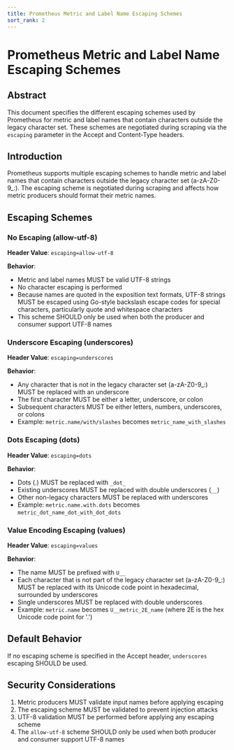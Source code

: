 ```yaml
---
title: Prometheus Metric and Label Name Escaping Schemes
sort_rank: 2
---
```


# Prometheus Metric and Label Name Escaping Schemes

## Abstract

This document specifies the different escaping schemes used by Prometheus for
metric and label names that contain characters outside the legacy character set.
These schemes are negotiated during scraping via the `escaping` parameter in the
Accept and Content-Type headers.

## Introduction

Prometheus supports multiple escaping schemes to handle metric and label names
that contain characters outside the legacy character set (a-zA-Z0-9_:). The
escaping scheme is negotiated during scraping and affects how metric producers
should format their metric names.

## Escaping Schemes

### No Escaping (allow-utf-8)

**Header Value**: `escaping=allow-utf-8`

**Behavior**:
- Metric and label names MUST be valid UTF-8 strings
- No character escaping is performed
- Because names are quoted in the exposition text formats, UTF-8 strings MUST
  be escaped using Go-style backslash escape codes for special characters,
  particularly quote and whitespace characters
- This scheme SHOULD only be used when both the producer and consumer support UTF-8 names

### Underscore Escaping (underscores)

**Header Value**: `escaping=underscores`

**Behavior**:
- Any character that is not in the legacy character set (a-zA-Z0-9_:) MUST be
  replaced with an underscore
- The first character MUST be either a letter, underscore, or colon
- Subsequent characters MUST be either letters, numbers, underscores, or colons
- Example: `metric.name/with/slashes` becomes `metric_name_with_slashes`

### Dots Escaping (dots)

**Header Value**: `escaping=dots`

**Behavior**:
- Dots (.) MUST be replaced with `_dot_`
- Existing underscores MUST be replaced with double underscores (`__`)
- Other non-legacy characters MUST be replaced with underscores
- Example: `metric.name.with.dots` becomes `metric_dot_name_dot_with_dot_dots`

### Value Encoding Escaping (values)

**Header Value**: `escaping=values`

**Behavior**:
- The name MUST be prefixed with `U__`
- Each character that is not part of the legacy character set (a-zA-Z0-9_:) MUST
  be replaced with its Unicode code point in hexadecimal, surrounded by
  underscores
- Single underscores MUST be replaced with double underscores
- Example: `metric.name` becomes `U__metric_2E_name` (where 2E is the hex Unicode code point for '.')

## Default Behavior

If no escaping scheme is specified in the Accept header, `underscores` escaping
SHOULD be used.

## Security Considerations

1. Metric producers MUST validate input names before applying escaping
2. The escaping scheme MUST be validated to prevent injection attacks
3. UTF-8 validation MUST be performed before applying any escaping scheme
4. The `allow-utf-8` scheme SHOULD only be used when both producer and consumer support UTF-8 names

